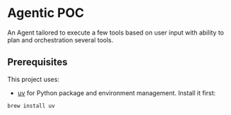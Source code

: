 # Agentic POC

An Agent tailored to execute a few tools based on user input with ability to plan and orchestration several tools.

## Prerequisites

This project uses:
- [uv](https://docs.astral.sh/uv/) for Python package and environment management. Install it first:
```bash
brew install uv
```


